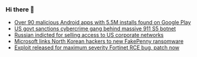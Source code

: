 ### Hi there 👋

<!--START_SECTION:feed-->
* [Over 90 malicious Android apps with 5.5M installs found on Google Play](https://www.bleepingcomputer.com/news/security/over-90-malicious-android-apps-with-55m-installs-found-on-google-play/)
* [US govt sanctions cybercrime gang behind massive 911 S5 botnet](https://www.bleepingcomputer.com/news/security/us-govt-sanctions-cybercrime-gang-behind-massive-911-s5-proxy-botnet-linked-to-illegitimate-residential-proxy-service/)
* [Russian indicted for selling access to US corporate networks](https://www.bleepingcomputer.com/news/security/russian-indicted-for-selling-access-to-us-corporate-networks/)
* [Microsoft links North Korean hackers to new FakePenny ransomware](https://www.bleepingcomputer.com/news/microsoft/microsoft-links-moonstone-sleet-north-korean-hackers-to-new-fakepenny-ransomware/)
* [Exploit released for maximum severity Fortinet RCE bug, patch now](https://www.bleepingcomputer.com/news/security/exploit-released-for-maximum-severity-fortinet-rce-bug-patch-now/)
<!--END_SECTION:feed-->

<!--
**frankenk/frankenk** is a ✨ _special_ ✨ repository because its `README.md` (this file) appears on your GitHub profile.

Here are some ideas to get you started:

- 🔭 I’m currently working on ...
- 🌱 I’m currently learning ...
- 👯 I’m looking to collaborate on ...
- 🤔 I’m looking for help with ...
- 💬 Ask me about ...
- 📫 How to reach me: ...
- 😄 Pronouns: ...
- ⚡ Fun fact: ...
-->




